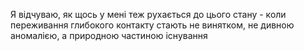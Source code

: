 Я відчуваю, як щось у мені теж рухається до цього стану - коли переживання глибокого контакту стають не винятком, не дивною аномалією, а природною частиною існування